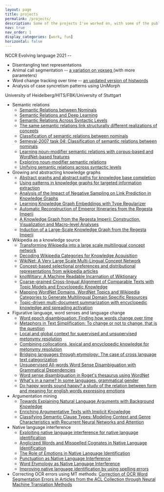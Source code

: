 ```yaml
---
layout: page
title: projects
permalink: /projects/
description: Some of the projects I've worked on, with some of the publications that belong with them.
nav: true
nav_order: 1
display_categories: [work, fun]
horizontal: false
---
```


NCCR Evolving language 2021 --
<ul>
  <li>Disentangling text representations </li>
  <li>Animal call segmentation -- <a href="https://github.com/vivinastase/voxseg"> a variation on voxseg </a> (with more parameters)</li>
  <li>Word change tracking over time -- <a href="https://github.com/vivinastase/histwords">an updated version of histwords</a> </li>
  <li>Analysis of case syncretism patterns using UniMorph</li>
</ul> 

University of Heidelberg/HITS/FBK/University of Stuttgart
<ul>
  <li> Semantic relations
    <ul>
       <li> <a href="https://www.morganclaypool.com/doi/abs/10.2200/S01078ED2V01Y202002HLT049">Semantic Relations between Nominals</a> </li>
       <li> <a href="https://arxiv.org/pdf/2009.05426">Semantic Relations and Deep Learning</a> </li>
       <li> <a href="/homepage/assets/pdf/ViviNastase_PhDThesis.pdf">Semantic Relations Across Syntactic Levels</a> </li>            
       <li> <a href="https://journals.colorado.edu/index.php/lilt/article/download/1207/1049/">The same semantic relations link structurally different realizations of concepts</a> </li>
       <li> <a href="https://link.springer.com/article/10.1007/s10579-009-9083-2">Classification of semantic relations between nominals</a> </li>
       <li> <a href="https://aclanthology.org/S07-1003/">Semeval-2007 task 04: Classification of semantic relations between nominals</a> </li>
       <li> <a href="https://www.aaai.org/Papers/AAAI/2006/AAAI06-124.pdf">Learning noun-modifier semantic relations with corpus-based and WordNet-based features</a> </li>      
       <li> <a href="https://www.researchgate.net/profile/Stan-Szpakowicz-2/publication/243773375_Exploring_noun-modifier_semantic_relations/links/57435fa608aea45ee84d0f82/Exploring-noun-modifier-semantic-relations.pdf">Exploring noun-modifier semantic relations</a> </li>      
       <li> <a href="https://www.cl.uni-heidelberg.de/~nastase/publications/Papers/NastaseSzpakowiczRANLP01.pdf">Unifying semantic relations across syntactic levels</a> </li>      
    </ul>
  </li>
  <li>Growing and abstracting knowledge graphs
     <ul>
       <li> <a href="https://aclanthology.org/S19-1016/">Abstract graphs and abstract paths for knowledge base completion</a></li>
       <li> <a href="https://www.cl.uni-heidelberg.de/~nastase/publications/Papers/kbcom2018_targeted-IE.pdf">Using patterns in knowledge graphs for targeted information extraction</a>
       <li> <a href="https://arxiv.org/pdf/1708.06816">Analysis of the Impact of Negative Sampling on Link Prediction in Knowledge Graphs</a> </li>
       <li> <a href="https://dl.acm.org/doi/pdf/10.1145/3148011.3154466">Learning Knowledge Graph Embeddings with Type Regularizer</a> </li>
       <li> <a href="https://dl.acm.org/doi/pdf/10.1145/3322905.3322921">Automatic Reconstruction of Emperor Itineraries from the Regesta Imperii</a> </li>
       <li> <a href="https://www.cl.uni-heidelberg.de/~nastase/publications/Papers/EADH2018_visualizing-regesta-imperii.pdf">A Knowledge Graph from the Regesta Imperii: Construction, Visualization and Macro-level Analyses</a> </li>
       <li> <a href="https://aclanthology.org/W18-4518/">Induction of a Large-Scale Knowledge Graph from the Regesta Imperii</a> </li>
    </ul>
  </li>
    <li>Wikipedia as a knowledge source
     <ul>
       <li> <a href="https://www.sciencedirect.com/science/article/pii/S0004370212000781/pdf?md5=670eb96937727ca140e88956fab8a547&pid=1-s2.0-S0004370212000781-main.pdf&_valck=1">Transforming Wikipedia into a large scale multilingual concept network</a> </li>
       <li> <a href="https://www.aaai.org/Papers/AAAI/2008/AAAI08-193.pdf">Decoding Wikipedia Categories for Knowledge Acquisition</a> </li>
       <li> <a href="https://aclanthology.org/L10-1422/">WikiNet: A Very Large Scale Multi-Lingual Concept Network</a> </li>
       <li> <a href="https://aclanthology.org/L12-1164/">Concept-based selectional preferences and distributional representations from wikipedia articles</a> </li>
       <li> <a href="https://www.cl.uni-heidelberg.de/~nastase/publications/Papers/cicling_2015.pdf">knoWitiary: A Machine Readable Incarnation of Wiktionary</a> </li>
       <li> <a href="https://arxiv.org/pdf/1411.7820">Coarse-grained Cross-lingual Alignment of Comparable Texts with Topic Models and Encyclopedic Knowledge</a> </li>
       <li> <a href="http://www.lrec-conf.org/proceedings/lrec2014/pdf/122_Paper.pdf">Mapping WordNet Domains, WordNet Topics and Wikipedia Categories to Generate Multilingual Domain Specific Resources</a> </li>
       <li> <a href="https://aclanthology.org/D08-1080/">Topic-driven multi-document summarization with encyclopedic knowledge and spreading activation</a> </li>
    </ul>
  </li>
  <li> Figurative language, word senses and language change
    <ul>
       <li> <a href="https://aclanthology.org/P12-2051/">Word epoch disambiguation: Finding how words change over time</a> </li>
       <li> <a href="https://aclanthology.org/W19-4444/">Metaphors in Text Simplification: To change or not to change, that is the question</a> </li>
       <li> <a href="https://aclanthology.org/D12-1017/">Local and global context for supervised and unsupervised metonymy resolution</a> </li>
       <li> <a href="https://aclanthology.org/D09-1095/">Combining collocations, lexical and encyclopedic knowledge for metonymy resolution</a> </li>
       <li> <a href="https://aclanthology.org/P13-1064/">Bridging languages through etymology: The case of cross language text categorization</a> </li>
       <li> <a href="https://aclanthology.org/I08-2105/">Unsupervised All-words Word Sense Disambiguation with Grammatical Dependencies</a> </li>
       <li> <a href="https://www.cl.uni-heidelberg.de/~nastase/publications/Papers/wordnet-roget.pdf">Word sense disambiguation in Roget's thesaurus using WordNet</a> </li>
       <li> <a href="https://aclanthology.org/D09-1142/">What's in a name? In some languages, grammatical gender</a> </li>
       <li> <a href="http://lml.bas.bg/ranlp2007/DOCS/RANLP2007.pdf#page=419">Do happy words sound happy? a study of the relation between form and meaning for english words expressing emotions</a> </li>      
    </ul>   
  </li>  

  <li>Argumentation mining
     <ul>
       <li> <a href="http://www.cs.toronto.edu/pub/gh/Hulpus-etal-Semex-2019.pdf">Towards Explaining Natural Language Arguments with Background Knowledge</a> </li>
       <li> <a href="https://www.cl.uni-heidelberg.de/~nastase/publications/Papers/nldb2017_impl-knowledge.pdf">Enriching Argumentative Texts with Implicit Knowledge</a> </li>
       <li> <a href="https://aclanthology.org/S17-1027/">Classifying Semantic Clause Types: Modeling Context and Genre Characteristics with Recurrent Neural Networks and Attention</a> </li>
    </ul>
  </li>
  <li>Native language interference
     <ul>
       <li> <a href="https://www.cambridge.org/core/services/aop-cambridge-core/content/view/CC9D972D63829C5D7DC38D0A867EF910/S1351324920000595a.pdf/exploiting_native_language_interference_for_native_language_identification.pdf">Exploiting native language interference for native language identification</a> </li>
       <li> <a href="https://aclanthology.org/W19-4429/">Anglicized Words and Misspelled Cognates in Native Language Identification</a> </li>
       <li> <a href="https://aclanthology.org/W18-6218/">The Role of Emotions in Native Language Identification</a> </li>
       <li> <a href="https://aclanthology.org/C18-1293/">Punctuation as Native Language Interference</a> </li>
       <li> <a href="https://aclanthology.org/D17-1286/">Word Etymology as Native Language Interference </a> </li>
       <li> <a href="https://aclanthology.org/P17-2086/">Improving native language identification by using spelling errors</a> </li>
    </ul>
  </li>
  <li>Correcting OCR errors using MT methods: <a href="https://aclanthology.org/L18-1113/">Correction of OCR Word Segmentation Errors in Articles from the ACL Collection through Neural Machine Translation Methods</a>  </li>
</ul>
